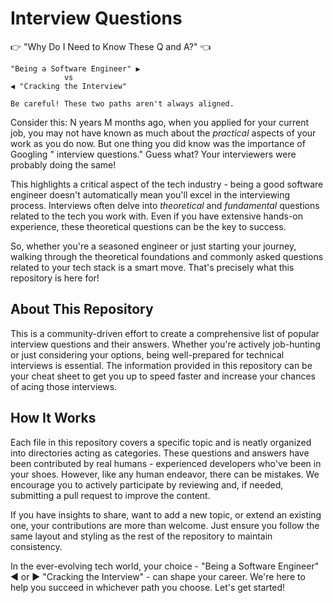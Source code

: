 # Interview Questions

👉 "Why Do I Need to Know These Q and A?" 👈

```
"Being a Software Engineer" ▶️ 
            vs
◀️ "Cracking the Interview"

Be careful! These two paths aren't always aligned.
```

Consider this: N years M months ago, when you applied for your current job, you may not have known as much about the *practical* aspects of your work as you do now. But one thing you did know was the importance of Googling "<tech name> interview questions." Guess what? Your interviewers were probably doing the same!

This highlights a critical aspect of the tech industry - being a good software engineer doesn't automatically mean you'll excel in the interviewing process. Interviews often delve into *theoretical* and *fundamental* questions related to the tech you work with. Even if you have extensive hands-on experience, these theoretical questions can be the key to success.

So, whether you're a seasoned engineer or just starting your journey, walking through the theoretical foundations and commonly asked questions related to your tech stack is a smart move. That's precisely what this repository is here for!

## About This Repository

This is a community-driven effort to create a comprehensive list of popular interview questions and their answers. Whether you're actively job-hunting or just considering your options, being well-prepared for technical interviews is essential. The information provided in this repository can be your cheat sheet to get you up to speed faster and increase your chances of acing those interviews.

## How It Works

Each file in this repository covers a specific topic and is neatly organized into directories acting as categories. These questions and answers have been contributed by real humans - experienced developers who've been in your shoes. However, like any human endeavor, there can be mistakes. We encourage you to actively participate by reviewing and, if needed, submitting a pull request to improve the content.

If you have insights to share, want to add a new topic, or extend an existing one, your contributions are more than welcome. Just ensure you follow the same layout and styling as the rest of the repository to maintain consistency.

In the ever-evolving tech world, your choice - "Being a Software Engineer" ◀️ or ▶️ "Cracking the Interview" - can shape your career. We're here to help you succeed in whichever path you choose. Let's get started!
